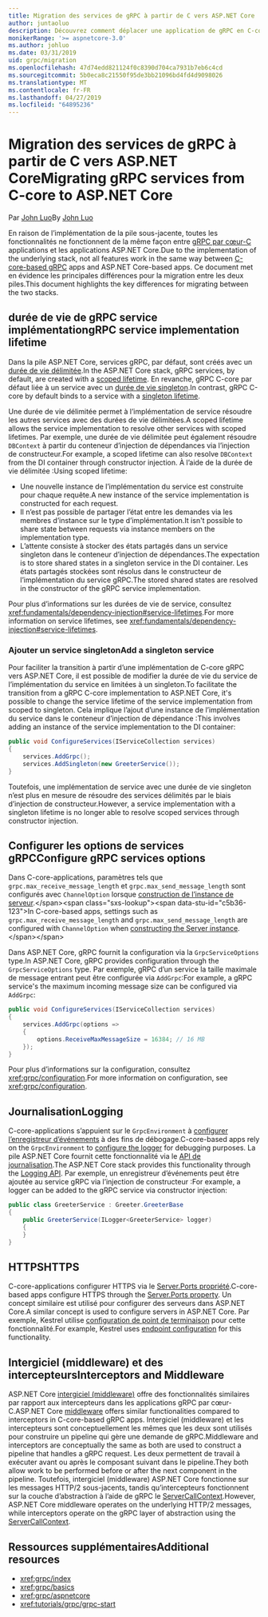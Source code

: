 ```yaml
---
title: Migration des services de gRPC à partir de C vers ASP.NET Core
author: juntaoluo
description: Découvrez comment déplacer une application de gRPC en C-core existante s’exécutant sur la pile ASP.NET Core.
monikerRange: '>= aspnetcore-3.0'
ms.author: johluo
ms.date: 03/31/2019
uid: grpc/migration
ms.openlocfilehash: 47d74edd821124f0c8390d704ca7931b7eb6c4cd
ms.sourcegitcommit: 5b0eca8c21550f95de3bb21096bd4fd4d9098026
ms.translationtype: MT
ms.contentlocale: fr-FR
ms.lasthandoff: 04/27/2019
ms.locfileid: "64895236"
---
```

# <a name="migrating-grpc-services-from-c-core-to-aspnet-core"></a><span data-ttu-id="c5b36-103">Migration des services de gRPC à partir de C vers ASP.NET Core</span><span class="sxs-lookup"><span data-stu-id="c5b36-103">Migrating gRPC services from C-core to ASP.NET Core</span></span>

<span data-ttu-id="c5b36-104">Par [John Luo](https://github.com/juntaoluo)</span><span class="sxs-lookup"><span data-stu-id="c5b36-104">By [John Luo](https://github.com/juntaoluo)</span></span>

<span data-ttu-id="c5b36-105">En raison de l’implémentation de la pile sous-jacente, toutes les fonctionnalités ne fonctionnent de la même façon entre [gRPC par cœur-C](https://grpc.io/blog/grpc-stacks) applications et les applications ASP.NET Core.</span><span class="sxs-lookup"><span data-stu-id="c5b36-105">Due to the implementation of the underlying stack, not all features work in the same way between [C-core-based gRPC](https://grpc.io/blog/grpc-stacks) apps and ASP.NET Core-based apps.</span></span> <span data-ttu-id="c5b36-106">Ce document met en évidence les principales différences pour la migration entre les deux piles.</span><span class="sxs-lookup"><span data-stu-id="c5b36-106">This document highlights the key differences for migrating between the two stacks.</span></span>

## <a name="grpc-service-implementation-lifetime"></a><span data-ttu-id="c5b36-107">durée de vie de gRPC service implémentation</span><span class="sxs-lookup"><span data-stu-id="c5b36-107">gRPC service implementation lifetime</span></span>

<span data-ttu-id="c5b36-108">Dans la pile ASP.NET Core, services gRPC, par défaut, sont créés avec un [durée de vie délimitée](xref:fundamentals/dependency-injection#service-lifetimes).</span><span class="sxs-lookup"><span data-stu-id="c5b36-108">In the ASP.NET Core stack, gRPC services, by default, are created with a [scoped lifetime](xref:fundamentals/dependency-injection#service-lifetimes).</span></span> <span data-ttu-id="c5b36-109">En revanche, gRPC C-core par défaut liée à un service avec un [durée de vie singleton](xref:fundamentals/dependency-injection#service-lifetimes).</span><span class="sxs-lookup"><span data-stu-id="c5b36-109">In contrast, gRPC C-core by default binds to a service with a [singleton lifetime](xref:fundamentals/dependency-injection#service-lifetimes).</span></span>

<span data-ttu-id="c5b36-110">Une durée de vie délimitée permet à l’implémentation de service résoudre les autres services avec des durées de vie délimitées.</span><span class="sxs-lookup"><span data-stu-id="c5b36-110">A scoped lifetime allows the service implementation to resolve other services with scoped lifetimes.</span></span> <span data-ttu-id="c5b36-111">Par exemple, une durée de vie délimitée peut également résoudre `DBContext` à partir du conteneur d’injection de dépendances via l’injection de constructeur.</span><span class="sxs-lookup"><span data-stu-id="c5b36-111">For example, a scoped lifetime can also resolve `DBContext` from the DI container through constructor injection.</span></span> <span data-ttu-id="c5b36-112">À l’aide de la durée de vie délimitée :</span><span class="sxs-lookup"><span data-stu-id="c5b36-112">Using scoped lifetime:</span></span>

* <span data-ttu-id="c5b36-113">Une nouvelle instance de l’implémentation du service est construite pour chaque requête.</span><span class="sxs-lookup"><span data-stu-id="c5b36-113">A new instance of the service implementation is constructed for each request.</span></span>
* <span data-ttu-id="c5b36-114">Il n’est pas possible de partager l’état entre les demandes via les membres d’instance sur le type d’implémentation.</span><span class="sxs-lookup"><span data-stu-id="c5b36-114">It isn't possible to share state between requests via instance members on the implementation type.</span></span>
* <span data-ttu-id="c5b36-115">L’attente consiste à stocker des états partagés dans un service singleton dans le conteneur d’injection de dépendances.</span><span class="sxs-lookup"><span data-stu-id="c5b36-115">The expectation is to store shared states in a singleton service in the DI container.</span></span> <span data-ttu-id="c5b36-116">Les états partagés stockées sont résolus dans le constructeur de l’implémentation du service gRPC.</span><span class="sxs-lookup"><span data-stu-id="c5b36-116">The stored shared states are resolved in the constructor of the gRPC service implementation.</span></span>

<span data-ttu-id="c5b36-117">Pour plus d’informations sur les durées de vie de service, consultez <xref:fundamentals/dependency-injection#service-lifetimes>.</span><span class="sxs-lookup"><span data-stu-id="c5b36-117">For more information on service lifetimes, see <xref:fundamentals/dependency-injection#service-lifetimes>.</span></span>

### <a name="add-a-singleton-service"></a><span data-ttu-id="c5b36-118">Ajouter un service singleton</span><span class="sxs-lookup"><span data-stu-id="c5b36-118">Add a singleton service</span></span>

<span data-ttu-id="c5b36-119">Pour faciliter la transition à partir d’une implémentation de C-core gRPC vers ASP.NET Core, il est possible de modifier la durée de vie du service de l’implémentation du service en limitées à un singleton.</span><span class="sxs-lookup"><span data-stu-id="c5b36-119">To facilitate the transition from a gRPC C-core implementation to ASP.NET Core, it's possible to change the service lifetime of the service implementation from scoped to singleton.</span></span> <span data-ttu-id="c5b36-120">Cela implique l’ajout d’une instance de l’implémentation du service dans le conteneur d’injection de dépendance :</span><span class="sxs-lookup"><span data-stu-id="c5b36-120">This involves adding an instance of the service implementation to the DI container:</span></span>

```csharp
public void ConfigureServices(IServiceCollection services)
{
    services.AddGrpc();
    services.AddSingleton(new GreeterService());
}
```

<span data-ttu-id="c5b36-121">Toutefois, une implémentation de service avec une durée de vie singleton n’est plus en mesure de résoudre des services délimités par le biais d’injection de constructeur.</span><span class="sxs-lookup"><span data-stu-id="c5b36-121">However, a service implementation with a singleton lifetime is no longer able to resolve scoped services through constructor injection.</span></span>

## <a name="configure-grpc-services-options"></a><span data-ttu-id="c5b36-122">Configurer les options de services gRPC</span><span class="sxs-lookup"><span data-stu-id="c5b36-122">Configure gRPC services options</span></span>

<span data-ttu-id="c5b36-123">Dans C-core-applications, paramètres tels que `grpc.max_receive_message_length` et `grpc.max_send_message_length` sont configurés avec `ChannelOption` lorsque [construction de l’instance de serveur](https://grpc.io/grpc/csharp/api/Grpc.Core.Server.html#Grpc_Core_Server__ctor_System_Collections_Generic_IEnumerable_Grpc_Core_ChannelOption__).</span><span class="sxs-lookup"><span data-stu-id="c5b36-123">In C-core-based apps, settings such as `grpc.max_receive_message_length` and `grpc.max_send_message_length` are configured with `ChannelOption` when [constructing the Server instance](https://grpc.io/grpc/csharp/api/Grpc.Core.Server.html#Grpc_Core_Server__ctor_System_Collections_Generic_IEnumerable_Grpc_Core_ChannelOption__).</span></span>

<span data-ttu-id="c5b36-124">Dans ASP.NET Core, gRPC fournit la configuration via la `GrpcServiceOptions` type.</span><span class="sxs-lookup"><span data-stu-id="c5b36-124">In ASP.NET Core, gRPC provides configuration through the `GrpcServiceOptions` type.</span></span> <span data-ttu-id="c5b36-125">Par exemple, gRPC d’un service la taille maximale de message entrant peut être configurée via `AddGrpc`:</span><span class="sxs-lookup"><span data-stu-id="c5b36-125">For example, a gRPC service's the maximum incoming message size can be configured via `AddGrpc`:</span></span>

```csharp
public void ConfigureServices(IServiceCollection services)
{
    services.AddGrpc(options =>
    {
        options.ReceiveMaxMessageSize = 16384; // 16 MB
    });
}
```

<span data-ttu-id="c5b36-126">Pour plus d’informations sur la configuration, consultez <xref:grpc/configuration>.</span><span class="sxs-lookup"><span data-stu-id="c5b36-126">For more information on configuration, see <xref:grpc/configuration>.</span></span>

## <a name="logging"></a><span data-ttu-id="c5b36-127">Journalisation</span><span class="sxs-lookup"><span data-stu-id="c5b36-127">Logging</span></span>

<span data-ttu-id="c5b36-128">C-core-applications s’appuient sur le `GrpcEnvironment` à [configurer l’enregistreur d’événements](https://grpc.io/grpc/csharp/api/Grpc.Core.GrpcEnvironment.html?q=size#Grpc_Core_GrpcEnvironment_SetLogger_Grpc_Core_Logging_ILogger_) à des fins de débogage.</span><span class="sxs-lookup"><span data-stu-id="c5b36-128">C-core-based apps rely on the `GrpcEnvironment` to [configure the logger](https://grpc.io/grpc/csharp/api/Grpc.Core.GrpcEnvironment.html?q=size#Grpc_Core_GrpcEnvironment_SetLogger_Grpc_Core_Logging_ILogger_) for debugging purposes.</span></span> <span data-ttu-id="c5b36-129">La pile ASP.NET Core fournit cette fonctionnalité via le [API de journalisation](xref:fundamentals/logging/index).</span><span class="sxs-lookup"><span data-stu-id="c5b36-129">The ASP.NET Core stack provides this functionality through the [Logging API](xref:fundamentals/logging/index).</span></span> <span data-ttu-id="c5b36-130">Par exemple, un enregistreur d’événements peut être ajoutée au service gRPC via l’injection de constructeur :</span><span class="sxs-lookup"><span data-stu-id="c5b36-130">For example, a logger can be added to the gRPC service via constructor injection:</span></span>

```csharp
public class GreeterService : Greeter.GreeterBase
{
    public GreeterService(ILogger<GreeterService> logger)
    {
    }
}
```

## <a name="https"></a><span data-ttu-id="c5b36-131">HTTPS</span><span class="sxs-lookup"><span data-stu-id="c5b36-131">HTTPS</span></span>

<span data-ttu-id="c5b36-132">C-core-applications configurer HTTPS via le [Server.Ports propriété](https://grpc.io/grpc/csharp/api/Grpc.Core.Server.html#Grpc_Core_Server_Ports).</span><span class="sxs-lookup"><span data-stu-id="c5b36-132">C-core-based apps configure HTTPS through the [Server.Ports property](https://grpc.io/grpc/csharp/api/Grpc.Core.Server.html#Grpc_Core_Server_Ports).</span></span> <span data-ttu-id="c5b36-133">Un concept similaire est utilisé pour configurer des serveurs dans ASP.NET Core.</span><span class="sxs-lookup"><span data-stu-id="c5b36-133">A similar concept is used to configure servers in ASP.NET Core.</span></span> <span data-ttu-id="c5b36-134">Par exemple, Kestrel utilise [configuration de point de terminaison](xref:fundamentals/servers/kestrel#endpoint-configuration) pour cette fonctionnalité.</span><span class="sxs-lookup"><span data-stu-id="c5b36-134">For example, Kestrel uses [endpoint configuration](xref:fundamentals/servers/kestrel#endpoint-configuration) for this functionality.</span></span>

## <a name="interceptors-and-middleware"></a><span data-ttu-id="c5b36-135">Intergiciel (middleware) et des intercepteurs</span><span class="sxs-lookup"><span data-stu-id="c5b36-135">Interceptors and Middleware</span></span>

<span data-ttu-id="c5b36-136">ASP.NET Core [intergiciel (middleware)](xref:fundamentals/middleware/index) offre des fonctionnalités similaires par rapport aux intercepteurs dans les applications gRPC par cœur-C.</span><span class="sxs-lookup"><span data-stu-id="c5b36-136">ASP.NET Core [middleware](xref:fundamentals/middleware/index) offers similar functionalities compared to interceptors in C-core-based gRPC apps.</span></span> <span data-ttu-id="c5b36-137">Intergiciel (middleware) et les intercepteurs sont conceptuellement les mêmes que les deux sont utilisés pour construire un pipeline qui gère une demande de gRPC.</span><span class="sxs-lookup"><span data-stu-id="c5b36-137">Middleware and interceptors are conceptually the same as both are used to construct a pipeline that handles a gRPC request.</span></span> <span data-ttu-id="c5b36-138">Les deux permettent de travail à exécuter avant ou après le composant suivant dans le pipeline.</span><span class="sxs-lookup"><span data-stu-id="c5b36-138">They both allow work to be performed before or after the next component in the pipeline.</span></span> <span data-ttu-id="c5b36-139">Toutefois, intergiciel (middleware) ASP.NET Core fonctionne sur les messages HTTP/2 sous-jacents, tandis qu’intercepteurs fonctionnent sur la couche d’abstraction à l’aide de gRPC le [ServerCallContext](https://grpc.io/grpc/csharp/api/Grpc.Core.ServerCallContext.html).</span><span class="sxs-lookup"><span data-stu-id="c5b36-139">However, ASP.NET Core middleware operates on the underlying HTTP/2 messages, while interceptors operate on the gRPC layer of abstraction using the [ServerCallContext](https://grpc.io/grpc/csharp/api/Grpc.Core.ServerCallContext.html).</span></span>

## <a name="additional-resources"></a><span data-ttu-id="c5b36-140">Ressources supplémentaires</span><span class="sxs-lookup"><span data-stu-id="c5b36-140">Additional resources</span></span>

* <xref:grpc/index>
* <xref:grpc/basics>
* <xref:grpc/aspnetcore>
* <xref:tutorials/grpc/grpc-start>
